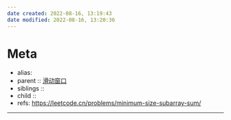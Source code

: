 ```yaml
---
date created: 2022-08-16, 13:19:43
date modified: 2022-08-16, 13:20:36
---
```


# Meta

- alias:
- parent :: [滑动窗口](滑动窗口)
- siblings ::
- child ::
- refs: https://leetcode.cn/problems/minimum-size-subarray-sum/

---

```java

```